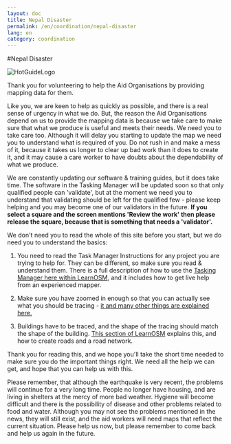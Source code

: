 ```yaml
---
layout: doc
title: Nepal Disaster
permalink: /en/coordination/nepal-disaster
lang: en
category: coordination
---
```


#Nepal Disaster  

![HotGuideLogo](http://hot.openstreetmap.org/sites/default/themes/hot/logo.png)

Thank you for volunteering to help the Aid Organisations by providing mapping data for them. 

Like you, we are keen to help as quickly as possible, and there is a real sense of urgency in what we do. But, the reason the Aid Organisations depend on us to provide the mapping data is because we take care to make sure that what we produce is useful and meets their needs. We need you to take care too. Although it will delay you starting to update the map we need you to understand what is required of you. Do not rush in and make a mess of it, because it takes us longer to clear up bad work than it does to create it, and it may cause a care worker to have doubts about the dependability of what we produce. 

We are constantly updating our software & training guides, but it does take time. The software in the Tasking Manager will be updated soon so that only qualified people can 'validate', but at the moment we need you to understand that validating should be left for the qualified few - please keep helping and you may become one of our validators in the future. **If you select a square and the screen mentions 'Review the work' then please release the square, because that is something that needs a 'validator'.**

We don't need you to read the whole of this site before you start, but we do need you to understand the basics:  

1.  You need to read the Task Manager Instructions for any project you are trying to help for. They can be different, so make sure you read & understand them. There is a full description of how to use the [Tasking Manager here within LearnOSM](/en/coordination/tasking-manager/), and it includes how to get live help from an experienced mapper.  

2.  Make sure you have zoomed in enough so that you can actually see what you should be tracing - [it and many other things are explained here.](/en/coordination/remote/#initial-view--josm)

3.  Buildings have to be traced, and the shape of the tracing should match the shape of the building. [This section of LearnOSM](/en/coordination/remote-tracing/) explains this, and how to create roads and a road network.

Thank you for reading this, and we hope you'll take the short time needed to make sure you do the important things right. We need all the help we can get, and hope that you can help us with this.

Please remember, that although the earthquake is very recent, the problems will continue for a very long time. People no longer have housing, and are living in shelters at the mercy of more bad weather. Hygiene will become difficult and there is the possibility of disease and other problems related to food and water. Although you may not see the problems mentioned in the news, they will still exist, and the aid workers will need maps that reflect the current situation. Please help us now, but please remember to come back and help us again in the future. 
